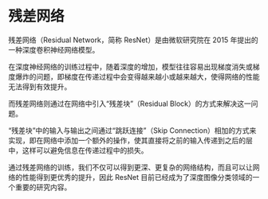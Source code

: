 # 残差网络
残差网络（Residual Network，简称 ResNet）是由微软研究院在 2015 年提出的一种深度卷积神经网络模型。

在深度神经网络的训练过程中，随着深度的增加，模型往往容易出现梯度消失或梯度爆炸的问题，即梯度在传递过程中会变得越来越小或越来越大，使得网络的性能无法得到有效提升。

而残差网络则通过在网络中引入“残差块”（Residual Block）的方式来解决这一问题。

“残差块”中的输入与输出之间通过“跳跃连接”（Skip Connection）相加的方式来实现，即在网络中添加一个额外的操作，使其直接将之前的输入传递到之后的层中，这样可以避免信息在传递过程中的损失。

通过残差网络的训练，我们不仅可以得到更深、更复杂的网络结构，而且可以让网络的性能得到更优秀的提升，因此 ResNet 目前已经成为了深度图像分类领域的一个重要的研究内容。